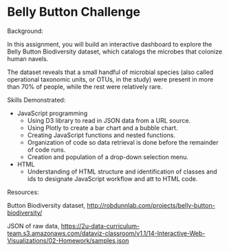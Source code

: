 # Belly Button Challenge

Background:

In this assignment, you will build an interactive dashboard to explore the Belly Button Biodiversity dataset, which catalogs the microbes that colonize human navels.

The dataset reveals that a small handful of microbial species (also called operational taxonomic units, or OTUs, in the study) were present in more than 70% of people, while the rest were relatively rare.


Skills Demonstrated:
- JavaScript programming
    - Using D3 library to read in JSON data from a URL source.
    - Using Plotly to create a bar chart and a bubble chart.
    - Creating JavaScript functions and nested functions.
    - Organization of code so data retrieval is done before the remainder of code runs.
    - Creation and population of a drop-down selection menu.
- HTML
    - Understanding of HTML structure and identification of classes and ids to designate JavaScript workflow and att to HTML code.

Resources:

Button Biodiversity dataset, http://robdunnlab.com/projects/belly-button-biodiversity/

JSON of raw data, https://2u-data-curriculum-team.s3.amazonaws.com/dataviz-classroom/v1.1/14-Interactive-Web-Visualizations/02-Homework/samples.json
